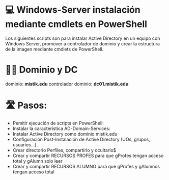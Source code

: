 # 💻 Windows-Server instalación mediante cmdlets en PowerShell

Los siguientes scripts son para instalar Active Directory en un equipo con Windows Server, promover a controlador de dominio y crear la estructura de la imagen mediante cmdlets de PowerShell.

# 👷‍♀️ Dominio y DC

dominio: **mistik.edu**
controlador dominio: **dc01.mistik.edu**

# 🛣️ Pasos:

- Pemitir ejecución de scripts en PowerShell:
- Instalar la característica AD-Domain-Services:
- Instalar Active Directory como dominio mistik.edu
- Configuración Post-Instalación de Active Directory (UOs, grupos, usuarios…)
- Crear directorio Perfiles, compartirlo y ocultarlo$
- Crear y compartir RECURSOS PROFES para que gProfes tengan acceso total y gAlumn solo leer
- Crear y compartir RECURSOS ALUMNO para que gProfes y gAlumnos tengan acceso total
